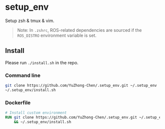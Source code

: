 # setup_env

Setup zsh & tmux & vim.

> Note: In `.zshrc`, ROS-related dependencies are sourced if the `ROS_DISTRO` environment variable is set.

## Install

Please run `./install.sh` in the repo.

### Command line

```bash
git clone https://github.com/YuZhong-Chen/.setup_env.git ~/.setup_env
~/.setup_env/install.sh
```

### Dockerfile

```Dockerfile
# Install custom environment
RUN git clone https://github.com/YuZhong-Chen/.setup_env.git ~/.setup_env \
    && ~/.setup_env/install.sh
```